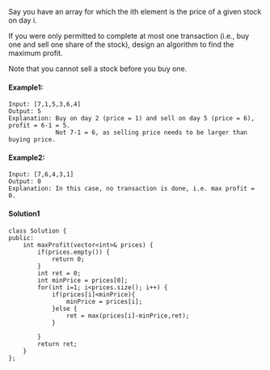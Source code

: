 Say you have an array for which the ith element is the price of a given stock on day i.

If you were only permitted to complete at most one transaction (i.e., buy one and sell one share of the stock), design an algorithm to find the maximum profit.

Note that you cannot sell a stock before you buy one.

#### Example1:
```
Input: [7,1,5,3,6,4]
Output: 5
Explanation: Buy on day 2 (price = 1) and sell on day 5 (price = 6), profit = 6-1 = 5.
             Not 7-1 = 6, as selling price needs to be larger than buying price.
```

#### Example2:
```
Input: [7,6,4,3,1]
Output: 0
Explanation: In this case, no transaction is done, i.e. max profit = 0.
```

#### Solution1
```
class Solution {
public:
    int maxProfit(vector<int>& prices) {
        if(prices.empty()) {
            return 0;
        }
        int ret = 0;
        int minPrice = prices[0];
        for(int i=1; i<prices.size(); i++) {
            if(prices[i]<minPrice){
                minPrice = prices[i];
            }else {
                ret = max(prices[i]-minPrice,ret);
            }
                
        }
        return ret;
    }
};
```
